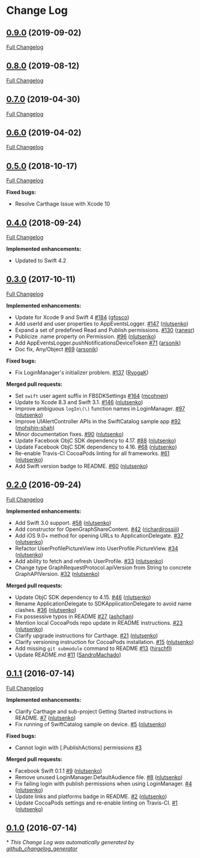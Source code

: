 # Change Log

## [0.9.0](https://github.com/facebook/facebook-swift-sdk/tree/v0.9.0) (2019-09-02)

[Full Changelog](https://github.com/facebook/facebook-swift-sdk/compare/v0.8.0...v0.9.0)

## [0.8.0](https://github.com/facebook/facebook-swift-sdk/tree/v0.8.0) (2019-08-12)

[Full Changelog](https://github.com/facebook/facebook-swift-sdk/compare/v0.7.0...v0.8.0)

## [0.7.0](https://github.com/facebook/facebook-swift-sdk/tree/v0.7.0) (2019-04-30)

[Full Changelog](https://github.com/facebook/facebook-swift-sdk/compare/v0.6.0...v0.7.0)

## [0.6.0](https://github.com/facebook/facebook-swift-sdk/tree/v0.6.0) (2019-04-02)

[Full Changelog](https://github.com/facebook/facebook-swift-sdk/compare/0.5.0...v0.6.0)

## [0.5.0](https://github.com/facebook/facebook-swift-sdk/tree/0.5.0) (2018-10-17)

[Full Changelog](https://github.com/facebook/facebook-swift-sdk/compare/0.4.0...0.5.0)

**Fixed bugs:**

- Resolve Carthage Issue with Xcode 10

## [0.4.0](https://github.com/facebook/facebook-swift-sdk/tree/0.4.0) (2018-09-24)

[Full Changelog](https://github.com/facebook/facebook-swift-sdk/compare/0.3.0...0.4.0)

**Implemented enhancements:**

- Updated to Swift 4.2

## [0.3.0](https://github.com/facebook/facebook-swift-sdk/tree/0.3.0) (2017-10-11)

[Full Changelog](https://github.com/facebook/facebook-swift-sdk/compare/0.2.0...0.3.0)

**Implemented enhancements:**

- Update for Xcode 9 and Swift 4 [\#184](https://github.com/facebook/facebook-swift-sdk/pull/184)
  ([gfosco](https://github.com/gfosco))
- Add userId and user properties to AppEventsLogger. [\#147](https://github.com/facebook/facebook-swift-sdk/pull/147)
  ([nlutsenko](https://github.com/nlutsenko))
- Expand a set of predefined Read and Publish permissions.
  [\#130](https://github.com/facebook/facebook-swift-sdk/pull/130) ([ranesr](https://github.com/ranesr))
- Publicize .name property on Permission. [\#96](https://github.com/facebook/facebook-swift-sdk/pull/96)
  ([nlutsenko](https://github.com/nlutsenko))
- Add AppEventsLogger.pushNotificationsDeviceToken [\#71](https://github.com/facebook/facebook-swift-sdk/pull/71)
  ([arsonik](https://github.com/arsonik))
- Doc fix, Any/Object [\#69](https://github.com/facebook/facebook-swift-sdk/pull/69)
  ([arsonik](https://github.com/arsonik))

**Fixed bugs:**

- Fix LoginManager's initializer problem. [\#137](https://github.com/facebook/facebook-swift-sdk/pull/137)
  ([RyogaK](https://github.com/RyogaK))

**Merged pull requests:**

- Set `swift` user agent suffix in FBSDKSettings [\#164](https://github.com/facebook/facebook-swift-sdk/pull/164)
  ([mcohnen](https://github.com/mcohnen))
- Update to Xcode 8.3 and Swift 3.1. [\#146](https://github.com/facebook/facebook-swift-sdk/pull/146)
  ([nlutsenko](https://github.com/nlutsenko))
- Improve ambiguous `logIn\(\)` function names in LoginManager.
  [\#97](https://github.com/facebook/facebook-swift-sdk/pull/97) ([nlutsenko](https://github.com/nlutsenko))
- Improve UIAlertController APIs in the SwiftCatalog sample app
  [\#92](https://github.com/facebook/facebook-swift-sdk/pull/92) ([mohshin-shah](https://github.com/mohshin-shah))
- Minor documentation fixes. [\#90](https://github.com/facebook/facebook-swift-sdk/pull/90)
  ([nlutsenko](https://github.com/nlutsenko))
- Update Facebook ObjC SDK dependency to 4.17. [\#88](https://github.com/facebook/facebook-swift-sdk/pull/88)
  ([nlutsenko](https://github.com/nlutsenko))
- Update Facebook ObjC SDK dependency to 4.16. [\#68](https://github.com/facebook/facebook-swift-sdk/pull/68)
  ([nlutsenko](https://github.com/nlutsenko))
- Re-enable Travis-CI CocoaPods linting for all frameworks.
  [\#61](https://github.com/facebook/facebook-swift-sdk/pull/61) ([nlutsenko](https://github.com/nlutsenko))
- Add Swift version badge to README. [\#60](https://github.com/facebook/facebook-swift-sdk/pull/60)
  ([nlutsenko](https://github.com/nlutsenko))

## [0.2.0](https://github.com/facebook/facebook-swift-sdk/tree/0.2.0) (2016-09-24)

[Full Changelog](https://github.com/facebook/facebook-swift-sdk/compare/0.1.1...0.2.0)

**Implemented enhancements:**

- Add Swift 3.0 support. [\#58](https://github.com/facebook/facebook-swift-sdk/pull/58)
  ([nlutsenko](https://github.com/nlutsenko))
- Add constructor for OpenGraphShareContent. [\#42](https://github.com/facebook/facebook-swift-sdk/pull/42)
  ([richardjrossiii](https://github.com/richardjrossiii))
- Add iOS 9.0+ method for opening URLs to ApplicationDelegate.
  [\#37](https://github.com/facebook/facebook-swift-sdk/pull/37) ([nlutsenko](https://github.com/nlutsenko))
- Refactor UserProfilePictureView into UserProfile.PictureView.
  [\#34](https://github.com/facebook/facebook-swift-sdk/pull/34) ([nlutsenko](https://github.com/nlutsenko))
- Add ability to fetch and refresh UserProfile. [\#33](https://github.com/facebook/facebook-swift-sdk/pull/33)
  ([nlutsenko](https://github.com/nlutsenko))
- Change type GraphRequestProtocol.apiVersion from String to concrete GraphAPIVersion.
  [\#32](https://github.com/facebook/facebook-swift-sdk/pull/32) ([nlutsenko](https://github.com/nlutsenko))

**Merged pull requests:**

- Update ObjC SDK dependency to 4.15. [\#46](https://github.com/facebook/facebook-swift-sdk/pull/46)
  ([nlutsenko](https://github.com/nlutsenko))
- Rename ApplicationDelegate to SDKApplicationDelegate to avoid name clashes.
  [\#36](https://github.com/facebook/facebook-swift-sdk/pull/36) ([nlutsenko](https://github.com/nlutsenko))
- Fix possessive typos in README [\#27](https://github.com/facebook/facebook-swift-sdk/pull/27)
  ([ashchan](https://github.com/ashchan))
- Mention local CocoaPods repo update in README instructions.
  [\#23](https://github.com/facebook/facebook-swift-sdk/pull/23) ([nlutsenko](https://github.com/nlutsenko))
- Clarify upgrade instructions for Carthage. [\#21](https://github.com/facebook/facebook-swift-sdk/pull/21)
  ([nlutsenko](https://github.com/nlutsenko))
- Clarify versioning instruction for CocoaPods installation.
  [\#15](https://github.com/facebook/facebook-swift-sdk/pull/15) ([nlutsenko](https://github.com/nlutsenko))
- Add missing `git submodule` command to README [\#13](https://github.com/facebook/facebook-swift-sdk/pull/13)
  ([hirschfl](https://github.com/hirschfl))
- Update README.md [\#11](https://github.com/facebook/facebook-swift-sdk/pull/11)
  ([SandroMachado](https://github.com/SandroMachado))

## [0.1.1](https://github.com/facebook/facebook-swift-sdk/tree/0.1.1) (2016-07-14)

[Full Changelog](https://github.com/facebook/facebook-swift-sdk/compare/0.1.0...0.1.1)

**Implemented enhancements:**

- Clarify Carthage and sub-project Getting Started instructions in README.
  [\#7](https://github.com/facebook/facebook-swift-sdk/pull/7) ([nlutsenko](https://github.com/nlutsenko))
- Fix running of SwiftCatalog sample on device. [\#5](https://github.com/facebook/facebook-swift-sdk/pull/5)
  ([nlutsenko](https://github.com/nlutsenko))

**Fixed bugs:**

- Cannot login with \[.PublishActions\] permissions [\#3](https://github.com/facebook/facebook-swift-sdk/issues/3)

**Merged pull requests:**

- Facebook Swift 0.1.1 [\#9](https://github.com/facebook/facebook-swift-sdk/pull/9)
  ([nlutsenko](https://github.com/nlutsenko))
- Remove unused LoginManager.DefaultAudience file. [\#8](https://github.com/facebook/facebook-swift-sdk/pull/8)
  ([nlutsenko](https://github.com/nlutsenko))
- Fix failing login with publish permissions when using LoginManager.
  [\#4](https://github.com/facebook/facebook-swift-sdk/pull/4) ([nlutsenko](https://github.com/nlutsenko))
- Update links and platforms badge in README. [\#2](https://github.com/facebook/facebook-swift-sdk/pull/2)
  ([nlutsenko](https://github.com/nlutsenko))
- Update CocoaPods settings and re-enable linting on Travis-CI.
  [\#1](https://github.com/facebook/facebook-swift-sdk/pull/1) ([nlutsenko](https://github.com/nlutsenko))

## [0.1.0](https://github.com/facebook/facebook-swift-sdk/tree/0.1.0) (2016-07-14)

\* _This Change Log was automatically generated by
[github_changelog_generator](https://github.com/skywinder/Github-Changelog-Generator)_
